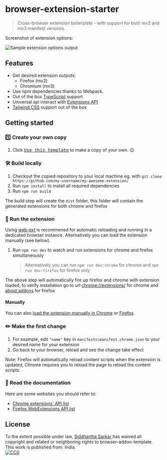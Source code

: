 # browser-extension-starter

> Cross-browser extension boilerplate - with support for both mv2 and mv3 manifest versions.

Screenshot of extension options:

![Sample extension options output](media/previewer.png)

## Features

-   Get desired extension outputs:
    -   Firefox (mv2)
    -   Chromium (mv3)
-   Use npm dependencies thanks to Webpack.
-   Out of the box [TypeScript](https://www.typescriptlang.org/) support
-   Universal api interact with [Extensions API](https://developer.chrome.com/docs/extensions/reference/)
-   [Tailwind CSS](https://tailwindcss.com/) support out of the box

## Getting started

### 1️⃣ Create your own copy

1. Click [<kbd>Use this template</kbd>](https://github.com/fregante/browser-extension-template/generate) to make a copy of your own. 😉

### 🛠 Build locally

1. Checkout the copied repository to your local machine eg. with `git clone https://github.com/my-username/my-awesome-extension/`
1. Run `npm install` to install all required dependencies
1. Run `npm run build`

The build step will create the `dist` folder, this folder will contain the generated extensions for both chrome and firefox

### 🏃 Run the extension

Using [web-ext](https://extensionworkshop.com/documentation/develop/getting-started-with-web-ext/) is recommened for automatic reloading and running in a dedicated browser instance. Alternatively you can load the extension manually (see below).

1. Run `npm run dev` to watch and run extensions for chrome and firefox simultaneously
    > Alternatively you can run `npm run dev:chrome` for chrome and `npm run dev:firefox` for firefox only

The above step will automatically fire up firefox and chrome with extension loaded, to verify installation go to url [chrome://extensions/](chrome://extensions/) for chrome and [about:addons](about:addons) for firefox

#### Manually

You can also [load the extension manually in Chrome](https://www.smashingmagazine.com/2017/04/browser-extension-edge-chrome-firefox-opera-brave-vivaldi/#google-chrome-opera-vivaldi) or [Firefox](https://www.smashingmagazine.com/2017/04/browser-extension-edge-chrome-firefox-opera-brave-vivaldi/#mozilla-firefox).

### ✏️ Make the first change

1. For example, edit `"name"` key in `manifests\manifest.chrome.json` to your desired name for your extension
1. Go back to your browser, reload and see the change take effect

Note: Firefox will automatically reload content scripts when the extension is updated, Chrome requires you to reload the page to reload the content scripts.

### 📕 Read the documentation

Here are some websites you should refer to:

-   [Chrome extensions’ API list](https://developer.chrome.com/docs/extensions/reference/)
-   [Firefox WebExtensions API list](https://developer.mozilla.org/en-US/docs/Mozilla/Add-ons/WebExtensions)

## License

<p xmlns:dct="http://purl.org/dc/terms/" xmlns:vcard="http://www.w3.org/2001/vcard-rdf/3.0#">
    To the extent possible under law,
    <a rel="dct:publisher" href="https://siddsarkar.github.io/">
        <span property="dct:title">Siddhartha Sarkar</span>
    </a>
    has waived all copyright and related or neighboring rights to
    <span property="dct:title">browser-addon-template</span>.
    This work is published from: <span property="vcard:Country" datatype="dct:ISO3166" content="IN" about="https://siddsarkar.github.io/">India</span>.
    <br/>
    <a rel="license" href="http://creativecommons.org/publicdomain/zero/1.0/">
        <img src="https://licensebuttons.net/p/zero/1.0/88x31.png" style="border-style: none;" alt="CC0" />
    </a>
</p>
